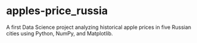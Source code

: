 # apples-price_russia
A first Data Science project analyzing historical apple prices in five Russian cities using Python, NumPy, and Matplotlib.
